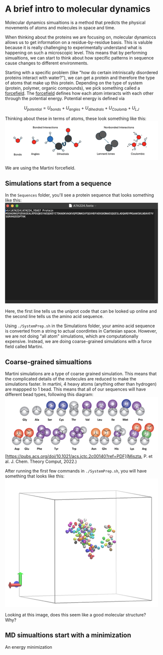 # A brief intro to molecular dynamics 

Molecular dynamics simualtions is a method that predicts the physical movements of atoms and molecules in space and time.

When thinking about the proteins we are focusing on, molecular dynamiccs allows us to get information on a residue-by-residue basis. This is valuble because it is really challenging to experimentally understand what is happening on such a microscopic level. This means that by performing simualtions, we can start to think about how specific patterns in sequence cause changes to different environments. 

Starting with a specific problem (like "how do certain intriniscally disordered proteins interact with water?"), we can get a protein and therefore the type of atoms that make up this protein. Depending on the type of system (protein, polymer, organic compounds), we pick something called a <ins>forcefield</ins>.  The <ins>forcefield</ins> defines how each atom interacts with each other through the potential energy. Potential energy is defined via 

$$
U_{potential} = U_{bonds} + U_{angles} + U_{dihedrals} + U_{Coulomb} + U_{LJ}
$$ 

Thinking about these in terms of atoms, these look something like this: 
![image](../images/contributions_PE.png)

We are using the Martini forcefield. 



## Simulations start from a sequence 
In the `Sequences` folder, you'll see a protein sequence that looks something like this: 
![image](../images/fasta_example.png)

Here, the first line tells us the uniprot code that can be looked up online and the second line tells us the amino acid sequence. 

Using `./SystemPrep.sh` in the Simulations folder, your amino acid sequence is converted from a string to actual coordintes in Cartesian space. However, we are not doing "all atom" simulations, which are computationally expensive. Instead, we are doing coarse-grained simulations with a force field called Martini.

## Coarse-grained simualtions 
Martini simulations are a type of coarse grained simulation.  This means that the complicated details of the molecules are reduced to make the simulations faster. In martini, 4 heavy atoms (anything other than hydrogen) are mappped to 1 bead. This means that all of our sequences will have different bead types, following this diagram: 
![image](../images/martini_map.png)
[https://pubs.acs.org/doi/10.1021/acs.jctc.2c00140?ref=PDF](Miszta, P. et al. J. Chem. Theory Comput, 2022.)

After running the first few commands in `./SystemPrep.sh`, you will have something that looks like this: 
![image](../images/polyply_example.png)

Looking at this image, does this seem like a good molecular structure? Why? 

## MD simualtions start with a minimization 

An energy minimization 